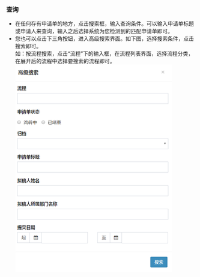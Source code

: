 ﻿
### 查询
- 在任何存有申请单的地方，点击搜索框，输入查询条件。可以输入申请单标题或申请人来查询，输入之后选择系统为您检测到的匹配申请单即可。
- 您也可以点击下三角按钮，进入高级搜索界面。如下图，选择搜索条件，点击搜索即可。  
  如：按流程搜索，点击“流程”下的输入框，在流程列表界面，选择流程分类，在展开后的流程中选择要搜索的流程即可。
    ![查询](images/查询.png)


